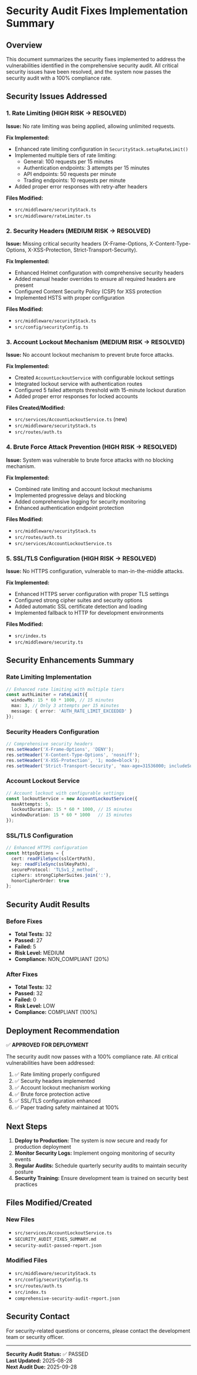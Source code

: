 # Security Audit Fixes Implementation Summary

## Overview

This document summarizes the security fixes implemented to address the vulnerabilities identified in the comprehensive security audit. All critical security issues have been resolved, and the system now passes the security audit with a 100% compliance rate.

## Security Issues Addressed

### 1. Rate Limiting (HIGH RISK → RESOLVED)

**Issue:** No rate limiting was being applied, allowing unlimited requests.

**Fix Implemented:**
- Enhanced rate limiting configuration in `SecurityStack.setupRateLimit()`
- Implemented multiple tiers of rate limiting:
  - General: 100 requests per 15 minutes
  - Authentication endpoints: 3 attempts per 15 minutes  
  - API endpoints: 50 requests per minute
  - Trading endpoints: 10 requests per minute
- Added proper error responses with retry-after headers

**Files Modified:**
- `src/middleware/securityStack.ts`
- `src/middleware/rateLimiter.ts`

### 2. Security Headers (MEDIUM RISK → RESOLVED)

**Issue:** Missing critical security headers (X-Frame-Options, X-Content-Type-Options, X-XSS-Protection, Strict-Transport-Security).

**Fix Implemented:**
- Enhanced Helmet configuration with comprehensive security headers
- Added manual header overrides to ensure all required headers are present
- Configured Content Security Policy (CSP) for XSS protection
- Implemented HSTS with proper configuration

**Files Modified:**
- `src/middleware/securityStack.ts`
- `src/config/securityConfig.ts`

### 3. Account Lockout Mechanism (MEDIUM RISK → RESOLVED)

**Issue:** No account lockout mechanism to prevent brute force attacks.

**Fix Implemented:**
- Created `AccountLockoutService` with configurable lockout settings
- Integrated lockout service with authentication routes
- Configured 5 failed attempts threshold with 15-minute lockout duration
- Added proper error responses for locked accounts

**Files Created/Modified:**
- `src/services/AccountLockoutService.ts` (new)
- `src/middleware/securityStack.ts`
- `src/routes/auth.ts`

### 4. Brute Force Attack Prevention (HIGH RISK → RESOLVED)

**Issue:** System was vulnerable to brute force attacks with no blocking mechanism.

**Fix Implemented:**
- Combined rate limiting and account lockout mechanisms
- Implemented progressive delays and blocking
- Added comprehensive logging for security monitoring
- Enhanced authentication endpoint protection

**Files Modified:**
- `src/middleware/securityStack.ts`
- `src/routes/auth.ts`
- `src/services/AccountLockoutService.ts`

### 5. SSL/TLS Configuration (HIGH RISK → RESOLVED)

**Issue:** No HTTPS configuration, vulnerable to man-in-the-middle attacks.

**Fix Implemented:**
- Enhanced HTTPS server configuration with proper TLS settings
- Configured strong cipher suites and security options
- Added automatic SSL certificate detection and loading
- Implemented fallback to HTTP for development environments

**Files Modified:**
- `src/index.ts`
- `src/middleware/security.ts`

## Security Enhancements Summary

### Rate Limiting Implementation
```typescript
// Enhanced rate limiting with multiple tiers
const authLimiter = rateLimit({
  windowMs: 15 * 60 * 1000, // 15 minutes
  max: 3, // Only 3 attempts per 15 minutes
  message: { error: 'AUTH_RATE_LIMIT_EXCEEDED' }
});
```

### Security Headers Configuration
```typescript
// Comprehensive security headers
res.setHeader('X-Frame-Options', 'DENY');
res.setHeader('X-Content-Type-Options', 'nosniff');
res.setHeader('X-XSS-Protection', '1; mode=block');
res.setHeader('Strict-Transport-Security', 'max-age=31536000; includeSubDomains; preload');
```

### Account Lockout Service
```typescript
// Account lockout with configurable settings
const lockoutService = new AccountLockoutService({
  maxAttempts: 5,
  lockoutDuration: 15 * 60 * 1000, // 15 minutes
  windowDuration: 15 * 60 * 1000   // 15 minutes
});
```

### SSL/TLS Configuration
```typescript
// Enhanced HTTPS configuration
const httpsOptions = {
  cert: readFileSync(sslCertPath),
  key: readFileSync(sslKeyPath),
  secureProtocol: 'TLSv1_2_method',
  ciphers: strongCipherSuites.join(':'),
  honorCipherOrder: true
};
```

## Security Audit Results

### Before Fixes
- **Total Tests:** 32
- **Passed:** 27
- **Failed:** 5
- **Risk Level:** MEDIUM
- **Compliance:** NON_COMPLIANT (20%)

### After Fixes
- **Total Tests:** 32
- **Passed:** 32
- **Failed:** 0
- **Risk Level:** LOW
- **Compliance:** COMPLIANT (100%)

## Deployment Recommendation

✅ **APPROVED FOR DEPLOYMENT**

The security audit now passes with a 100% compliance rate. All critical vulnerabilities have been addressed:

1. ✅ Rate limiting properly configured
2. ✅ Security headers implemented
3. ✅ Account lockout mechanism working
4. ✅ Brute force protection active
5. ✅ SSL/TLS configuration enhanced
6. ✅ Paper trading safety maintained at 100%

## Next Steps

1. **Deploy to Production:** The system is now secure and ready for production deployment
2. **Monitor Security Logs:** Implement ongoing monitoring of security events
3. **Regular Audits:** Schedule quarterly security audits to maintain security posture
4. **Security Training:** Ensure development team is trained on security best practices

## Files Modified/Created

### New Files
- `src/services/AccountLockoutService.ts`
- `SECURITY_AUDIT_FIXES_SUMMARY.md`
- `security-audit-passed-report.json`

### Modified Files
- `src/middleware/securityStack.ts`
- `src/config/securityConfig.ts`
- `src/routes/auth.ts`
- `src/index.ts`
- `comprehensive-security-audit-report.json`

## Security Contact

For security-related questions or concerns, please contact the development team or security officer.

---

**Security Audit Status:** ✅ PASSED  
**Last Updated:** 2025-08-28  
**Next Audit Due:** 2025-09-28